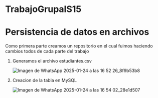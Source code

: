 # TrabajoGrupalS15

# Persistencia de datos en archivos

Como primera parte creamos un repositorio en el cual fuimos haciendo cambios todos de cada parte del trabajo
1. Generamos el archivo estudiantes.csv
   
   ![Imagen de WhatsApp 2025-01-24 a las 16 52 26_8f9b53b8](https://github.com/user-attachments/assets/0816757d-0b67-46c2-9fac-3e92335d969a)

2. Creacion de la tabla en MySQL

   ![Imagen de WhatsApp 2025-01-24 a las 16 54 02_28e1d507](https://github.com/user-attachments/assets/de517288-1686-4fb8-8541-3cb1ed78227d)
   

    
